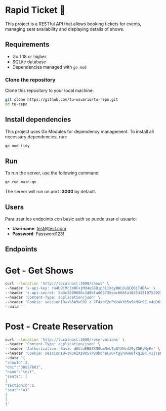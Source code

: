 # Rapid Ticket 🎫

This project is a RESTful API that allows booking tickets for events, managing seat availability and displaying details of shows.

## Requirements

- Go 1.18 or higher
- SQLite database
- Dependencies managed with `go mod`

### Clone the repository

Clone this repository to your local machine:

```bash
git clone https://github.com/tu-usuario/tu-repo.git
cd tu-repo
```

## Install dependencies

This project uses Go Modules for dependency management. To install all necessary dependencies, run:

```bash
go mod tidy
```

## Run

To run the server, use the following command

```bash
go run main.go
```

The server will run on port **:3000** by default.

## Users

Para usar los endpoints con basic auth se puede usar el usuario:

- **Username**: test@test.com
- **Password**: Password123!

## Endpoints

# Get - Get Shows

```bash
curl --location 'http://localhost:3000/shows' \
--header 'x-api-key: ro4U9iMcJm0FxjMd4uS80ip5L1XqyOWLDuQCQ6jT4BA=' \
--header 'x-api-secret: 5b3c2299886c3d8bfad03735eac6665a1035432f9752923a81366562eada38b4dfb6d4b930c9f5e56f7cce4acdb5e88a82a53293219de26f284c5103b5f49e23.f9951364ca631f64' \
--header 'Content-Type: application/json' \
--header 'Cookie: sessionID=s%3A3wC02_z_7F4xpY2nPKz4kYh5x9kNGc9Z.v4gD6fwXhyMccKQExSrXBgTj3mXrbNEPJ4oGGF5h%2FOk; sessionID=s%3AiAz8mSTPBUhdhaCxOFtgynOw66fkqIBd.vIjTp6FGMpP9QYyY6c1%2FrBMcb6%2BUY3hX8dl%2FnZ3Un8o' \
--data ''
```

# Post - Create Reservation

```bash
curl --location 'http://localhost:3000/reservations' \
--header 'Content-Type: application/json' \
--header 'Authorization: Basic dGVzdEB0ZXN0LmNvbTpQYXNzd29yZDEyMyE=' \
--header 'Cookie: sessionID=s%3AiAz8mSTPBUhdhaCxOFtgynOw66fkqIBd.vIjTp6FGMpP9QYyY6c1%2FrBMcb6%2BUY3hX8dl%2FnZ3Un8o' \
--data '{
"showId":3,
"dni":"38827601",
"name":"test",
"seats": [
{
"sectionId":5,
"seat":"A1"
}
]
}'
```
